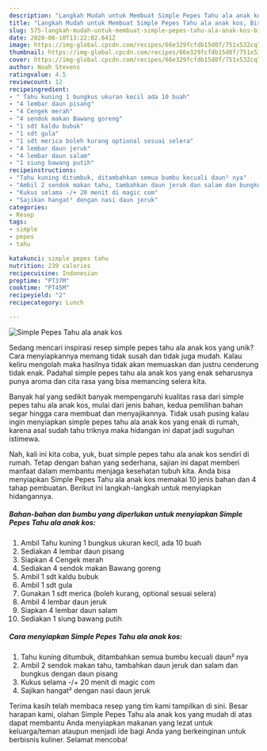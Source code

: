 ```yaml
---
description: "Langkah Mudah untuk Membuat Simple Pepes Tahu ala anak kos, Bisa Manjain Lidah"
title: "Langkah Mudah untuk Membuat Simple Pepes Tahu ala anak kos, Bisa Manjain Lidah"
slug: 575-langkah-mudah-untuk-membuat-simple-pepes-tahu-ala-anak-kos-bisa-manjain-lidah
date: 2020-06-10T13:22:02.641Z
image: https://img-global.cpcdn.com/recipes/66e329fcfdb15d0f/751x532cq70/simple-pepes-tahu-ala-anak-kos-foto-resep-utama.jpg
thumbnail: https://img-global.cpcdn.com/recipes/66e329fcfdb15d0f/751x532cq70/simple-pepes-tahu-ala-anak-kos-foto-resep-utama.jpg
cover: https://img-global.cpcdn.com/recipes/66e329fcfdb15d0f/751x532cq70/simple-pepes-tahu-ala-anak-kos-foto-resep-utama.jpg
author: Noah Stevens
ratingvalue: 4.5
reviewcount: 12
recipeingredient:
- " Tahu kuning 1 bungkus ukuran kecil ada 10 buah"
- "4 lembar daun pisang"
- "4 Cengek merah"
- "4 sendok makan Bawang goreng"
- "1 sdt kaldu bubuk"
- "1 sdt gula"
- "1 sdt merica boleh kurang optional sesuai selera"
- "4 lembar daun jeruk"
- "4 lembar daun salam"
- "1 siung bawang putih"
recipeinstructions:
- "Tahu kuning ditumbuk, ditambahkan semua bumbu kecuali daun² nya"
- "Ambil 2 sendok makan tahu, tambahkan daun jeruk dan salam dan bungkus dengan daun pisang"
- "Kukus selama -/+ 20 menit di magic com"
- "Sajikan hangat² dengan nasi daun jeruk"
categories:
- Resep
tags:
- simple
- pepes
- tahu

katakunci: simple pepes tahu 
nutrition: 239 calories
recipecuisine: Indonesian
preptime: "PT37M"
cooktime: "PT45M"
recipeyield: "2"
recipecategory: Lunch

---
```



![Simple Pepes Tahu ala anak kos](https://img-global.cpcdn.com/recipes/66e329fcfdb15d0f/751x532cq70/simple-pepes-tahu-ala-anak-kos-foto-resep-utama.jpg)

Sedang mencari inspirasi resep simple pepes tahu ala anak kos yang unik? Cara menyiapkannya memang tidak susah dan tidak juga mudah. Kalau keliru mengolah maka hasilnya tidak akan memuaskan dan justru cenderung tidak enak. Padahal simple pepes tahu ala anak kos yang enak seharusnya punya aroma dan cita rasa yang bisa memancing selera kita.



Banyak hal yang sedikit banyak mempengaruhi kualitas rasa dari simple pepes tahu ala anak kos, mulai dari jenis bahan, kedua pemilihan bahan segar hingga cara membuat dan menyajikannya. Tidak usah pusing kalau ingin menyiapkan simple pepes tahu ala anak kos yang enak di rumah, karena asal sudah tahu triknya maka hidangan ini dapat jadi suguhan istimewa.


Nah, kali ini kita coba, yuk, buat simple pepes tahu ala anak kos sendiri di rumah. Tetap dengan bahan yang sederhana, sajian ini dapat memberi manfaat dalam membantu menjaga kesehatan tubuh kita. Anda bisa menyiapkan Simple Pepes Tahu ala anak kos memakai 10 jenis bahan dan 4 tahap pembuatan. Berikut ini langkah-langkah untuk menyiapkan hidangannya.

<!--inarticleads1-->

##### Bahan-bahan dan bumbu yang diperlukan untuk menyiapkan Simple Pepes Tahu ala anak kos:

1. Ambil  Tahu kuning 1 bungkus ukuran kecil, ada 10 buah
1. Sediakan 4 lembar daun pisang
1. Siapkan 4 Cengek merah
1. Sediakan 4 sendok makan Bawang goreng
1. Ambil 1 sdt kaldu bubuk
1. Ambil 1 sdt gula
1. Gunakan 1 sdt merica (boleh kurang, optional sesuai selera)
1. Ambil 4 lembar daun jeruk
1. Siapkan 4 lembar daun salam
1. Sediakan 1 siung bawang putih




<!--inarticleads2-->

##### Cara menyiapkan Simple Pepes Tahu ala anak kos:

1. Tahu kuning ditumbuk, ditambahkan semua bumbu kecuali daun² nya
1. Ambil 2 sendok makan tahu, tambahkan daun jeruk dan salam dan bungkus dengan daun pisang
1. Kukus selama -/+ 20 menit di magic com
1. Sajikan hangat² dengan nasi daun jeruk




Terima kasih telah membaca resep yang tim kami tampilkan di sini. Besar harapan kami, olahan Simple Pepes Tahu ala anak kos yang mudah di atas dapat membantu Anda menyiapkan makanan yang lezat untuk keluarga/teman ataupun menjadi ide bagi Anda yang berkeinginan untuk berbisnis kuliner. Selamat mencoba!
